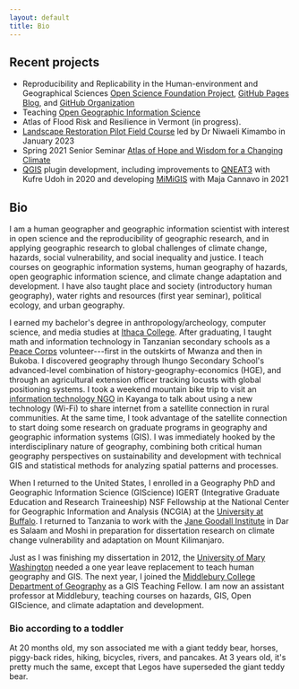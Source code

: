 ```yaml
---
layout: default
title: Bio
---
```


## Recent projects

- Reproducibility and Replicability in the Human-environment and Geographical Sciences [Open Science Foundation Project](https://doi.org/10.17605/OSF.IO/C5A2R), [GitHub Pages Blog](https://hegsrr.github.io), and [GitHub Organization](https://www.github.com/HEGSRR)
- Teaching [Open Geographic Information Science](https://opengisci.github.io/)
- Atlas of Flood Risk and Resilience in Vermont (in progress).
- [Landscape Restoration Pilot Field Course](https://storymaps.arcgis.com/stories/79c5ac661778480ab8387426d8788ac2) led by Dr Niwaeli Kimambo in January 2023
- Spring 2021 Senior Seminar [Atlas of Hope and Wisdom for a Changing Climate](https://sites.google.com/middlebury.edu/adapt/home)
- [QGIS](https://qgis.org/en/site/) plugin development, including improvements to [QNEAT3](https://github.com/GIS4DEV/QNEAT3) with Kufre Udoh in 2020 and developing [MiMiGIS](https://github.com/GIS4DEV/MiMiGIS) with Maja Cannavo in 2021

## Bio

I am a human geographer and geographic information scientist with interest in open science and the reproducibility of geographic research, and in applying geographic research to global challenges of climate change, hazards, social vulnerability, and social inequality and justice.
I teach courses on geographic information systems, human geography of hazards, open geographic information science, and climate change adaptation and development.
I have also taught place and society (introductory human geography), water rights and resources (first year seminar), political ecology, and urban geography.

I earned my bachelor's degree in anthropology/archeology, computer science, and media studies at [Ithaca College](https://www.ithaca.edu/).
After graduating, I taught math and information technology in Tanzanian secondary schools as a [Peace Corps](https://www.peacecorps.gov/) volunteer---first in the outskirts of Mwanza and then in Bukoba.
I discovered geography through Ihungo Secondary School's advanced-level combination of history-geography-economics (HGE), and through an agricultural extension officer tracking locusts with global positioning systems.
I took a weekend mountain bike trip to visit an [information technology NGO](https://www.fadeco.co.tz/) in Kayanga to talk about using a new technology (Wi-Fi) to share internet from a satellite connection in rural communities. 
At the same time, I took advantage of the satellite connection to start doing some research on graduate programs in geography and geographic information systems (GIS).
I was immediately hooked by the interdisciplinary nature of geography, combining both critical human geography perspectives on sustainability and development with technical GIS and statistical methods for analyzing spatial patterns and processes.

When I returned to the United States, I enrolled in a Geography PhD and Geographic Information Science (GIScience) IGERT (Integrative Graduate Education and Research Traineeship) NSF Fellowship at the National Center for Geographic Information and Analysis (NCGIA) at the [University at Buffalo](https://www.buffalo.edu/cas/geography.html).
I returned to Tanzania to work with the [Jane Goodall Institute](https://janegoodall.org/) in Dar es Salaam and Moshi in preparation for dissertation research on climate change vulnerability and adaptation on Mount Kilimanjaro.

Just as I was finishing my dissertation in 2012, the [University of Mary Washington](https://cas.umw.edu/geography/) needed a one year leave replacement to teach human geography and GIS.
The next year, I joined the [Middlebury College Department of Geography](https://www.middlebury.edu/college/academics/geography) as a GIS Teaching Fellow.
I am now an assistant professor at Middlebury, teaching courses on hazards, GIS, Open GIScience, and climate adaptation and development.

### Bio according to a toddler

At 20 months old, my son associated me with a giant teddy bear, horses, piggy-back rides, hiking, bicycles, rivers, and pancakes.
At 3 years old, it's pretty much the same, except that Legos have superseded the giant teddy bear.